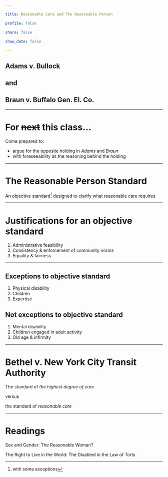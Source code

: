 ```yaml
---

title: Reasonable Care and The Reasonable Person

profile: false

share: false

show_date: false

---
```



## Adams v. Bullock

## and

## Braun v. Buffalo Gen. El. Co.

---
# For ~~next~~ this class…

Come prepared to:

- argue for the opposite holding in *Adams* and *Braun*
- with foreseeability as the reasoning behind the holding

---

# The Reasonable Person Standard

An objective standard[^*] designed to clarify what reasonable care requires

[^*]: with some exceptions

---

# Justifications for an objective standard
1. Administrative feasibility
2. Consistency & enforcement of community norms
3. Equality & fairness

---

## Exceptions to objective standard

1. Physical disability
2. Children
3. Expertise

## Not exceptions to objective standard

1. Mental disability
2. Children engaged in adult activity
3. Old age & infirmity

---

# Bethel v. New York City Transit Authority

The standard of *the highest degree of care*

versus

the standard of *reasonable care*

---

# Readings

Sex and Gender: The Reasonable Woman?

The Right to Live in the World: The Disabled in the Law of Torts